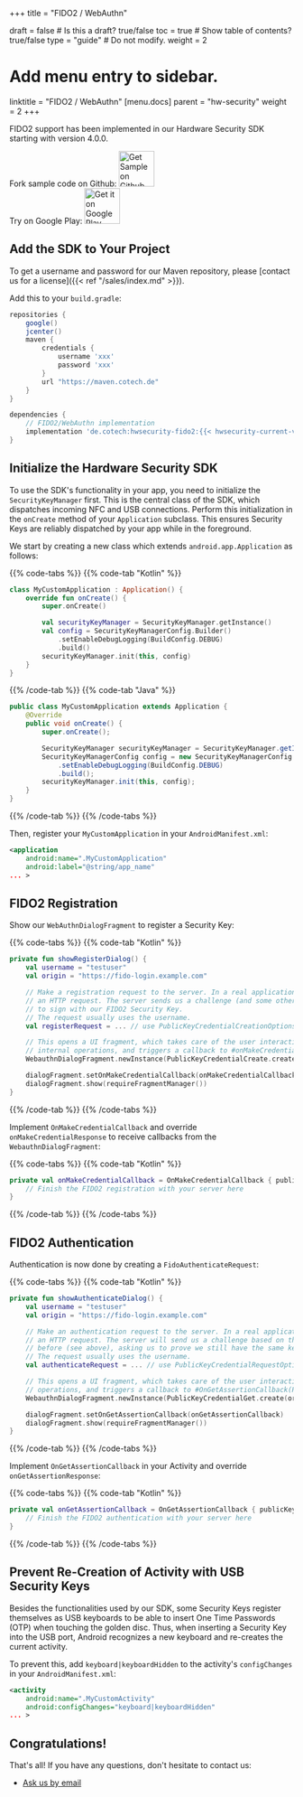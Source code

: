 +++
title = "FIDO2 / WebAuthn"

draft = false  # Is this a draft? true/false
toc = true  # Show table of contents? true/false
type = "guide"  # Do not modify.
weight = 2

# Add menu entry to sidebar.
linktitle = "FIDO2 / WebAuthn"
[menu.docs]
  parent = "hw-security"
  weight = 2
+++

FIDO2 support has been implemented in our Hardware Security SDK starting with version 4.0.0.

<div class="row">
  <div class="col-sm-6 text-center">
  Fork sample code on Github:
  <a href="https://github.com/cotechde/hwsecurity-samples/tree/main/fido-sample"><img class="mx-auto d-block" src="/img/github-badge-small.png" alt="Get Sample on Github" height="63" style="margin:0;"></a>
  </div>
  
  <div class="col-sm-6 text-center">
  Try on Google Play:
  <a href="https://play.google.com/store/apps/details?id=de.cotech.hw.fido.example"><img class="mx-auto d-block" src="/img/google-play-badge-small.png" alt="Get it on Google Play" height="63" style="margin:0;"></a>
  </div>
</div>

## Add the SDK to Your Project

To get a username and password for our Maven repository, please [contact us for a license]({{< ref "/sales/index.md" >}}).

Add this to your ``build.gradle``:

```gradle
repositories {
    google()
    jcenter()
    maven {
        credentials {
            username 'xxx'
            password 'xxx'
        }
        url "https://maven.cotech.de"
    }
}

dependencies {
    // FIDO2/WebAuthn implementation
    implementation 'de.cotech:hwsecurity-fido2:{{< hwsecurity-current-version >}}'
}
```


## Initialize the Hardware Security SDK

To use the SDK's functionality in your app, you need to initialize the ``SecurityKeyManager`` first.
This is the central class of the SDK, which dispatches incoming NFC and USB connections.
Perform this initialization in the ``onCreate`` method of your ``Application`` subclass.
This ensures Security Keys are reliably dispatched by your app while in the foreground.

We start by creating a new class which extends ``android.app.Application`` as follows:

{{% code-tabs %}}
{{% code-tab "Kotlin" %}}
```kotlin
class MyCustomApplication : Application() {
    override fun onCreate() {
        super.onCreate()

        val securityKeyManager = SecurityKeyManager.getInstance()
        val config = SecurityKeyManagerConfig.Builder()
            .setEnableDebugLogging(BuildConfig.DEBUG)
            .build()
        securityKeyManager.init(this, config)
    }
}
```
{{% /code-tab %}}
{{% code-tab "Java" %}}
```java
public class MyCustomApplication extends Application {
    @Override
    public void onCreate() {
        super.onCreate();

        SecurityKeyManager securityKeyManager = SecurityKeyManager.getInstance();
        SecurityKeyManagerConfig config = new SecurityKeyManagerConfig.Builder()
            .setEnableDebugLogging(BuildConfig.DEBUG)
            .build();
        securityKeyManager.init(this, config);
    }
}
```
{{% /code-tab %}}
{{% /code-tabs %}}

Then, register your ``MyCustomApplication`` in your ``AndroidManifest.xml``:

```xml
<application 
    android:name=".MyCustomApplication"
    android:label="@string/app_name" 
... >
```

## FIDO2 Registration

Show our ``WebAuthnDialogFragment`` to register a Security Key:

{{% code-tabs %}}
{{% code-tab "Kotlin" %}}
```kotlin
private fun showRegisterDialog() {
    val username = "testuser"
    val origin = "https://fido-login.example.com"

    // Make a registration request to the server. In a real application, this would perform
    // an HTTP request. The server sends us a challenge (and some other data), that we proceed
    // to sign with our FIDO2 Security Key.
    // The request usually uses the username.
    val registerRequest = ... // use PublicKeyCredentialCreationOptions.create() based on the server data

    // This opens a UI fragment, which takes care of the user interaction as well as all FIDO2
    // internal operations, and triggers a callback to #onMakeCredentialCallback(PublicKeyCredential).
    WebauthnDialogFragment.newInstance(PublicKeyCredentialCreate.create(origin, registerRequest))

    dialogFragment.setOnMakeCredentialCallback(onMakeCredentialCallback)
    dialogFragment.show(requireFragmentManager())
}
```
{{% /code-tab %}}
{{% /code-tabs %}}

Implement ``OnMakeCredentialCallback`` and override ``onMakeCredentialResponse`` to receive callbacks from the ``WebauthnDialogFragment``:

{{% code-tabs %}}
{{% code-tab "Kotlin" %}}
```kotlin
private val onMakeCredentialCallback = OnMakeCredentialCallback { publicKeyCredential ->
    // Finish the FIDO2 registration with your server here
}
```
{{% /code-tab %}}
{{% /code-tabs %}}

## FIDO2 Authentication

Authentication is now done by creating a ``FidoAuthenticateRequest``:

{{% code-tabs %}}
{{% code-tab "Kotlin" %}}
```kotlin
private fun showAuthenticateDialog() {
    val username = "testuser"
    val origin = "https://fido-login.example.com"

    // Make an authentication request to the server. In a real application, this would perform
    // an HTTP request. The server will send us a challenge based on the FIDO2 key we registered
    // before (see above), asking us to prove we still have the same key.
    // The request usually uses the username.
    val authenticateRequest = ... // use PublicKeyCredentialRequestOptions.create based on the server data

    // This opens a UI fragment, which takes care of the user interaction as well as all FIDO internal
    // operations, and triggers a callback to #OnGetAssertionCallback(PublicKeyCredential).
    WebauthnDialogFragment.newInstance(PublicKeyCredentialGet.create(origin, authenticateRequest))

    dialogFragment.setOnGetAssertionCallback(onGetAssertionCallback)
    dialogFragment.show(requireFragmentManager())
}
```
{{% /code-tab %}}
{{% /code-tabs %}}

Implement ``OnGetAssertionCallback`` in your Activity and override ``onGetAssertionResponse``:

{{% code-tabs %}}
{{% code-tab "Kotlin" %}}
```kotlin
private val onGetAssertionCallback = OnGetAssertionCallback { publicKeyCredential ->
    // Finish the FIDO2 authentication with your server here
}
```
{{% /code-tab %}}
{{% /code-tabs %}}


## Prevent Re-Creation of Activity with USB Security Keys

Besides the functionalities used by our SDK, some Security Keys register themselves as USB keyboards to be able to insert One Time Passwords (OTP) when touching the golden disc.
Thus, when inserting a Security Key into the USB port, Android recognizes a new keyboard and re-creates the current activity.

To prevent this, add ``keyboard|keyboardHidden`` to the activity's ``configChanges`` in your ``AndroidManifest.xml``:

```xml
<activity
    android:name=".MyCustomActivity"
    android:configChanges="keyboard|keyboardHidden"
... >
```

## Congratulations!

That's all! If you have any questions, don't hesitate to contact us: <ul class="connect-links fa-ul"><li><i class="fa-li fas fa-comments"></i><a href="mailto:support@hwsecurity.dev?subject=Developer Question&amp;body=I have a question regarding...">Ask us by email</a></li></ul>
